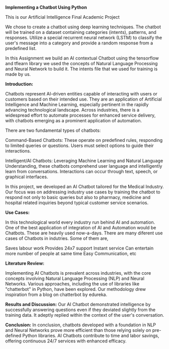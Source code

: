 **Implementing a Chatbot Using Python**

This is our Artificial Intelligence Final Academic Project

We chose to create a chatbot using deep learning techniques. The chatbot will be trained on a dataset containing categories (intents), patterns, and responses. Utilize a special recurrent neural network (LSTM) to classify the user's message into a category and provide a random response from a predefined list.

In this Assignment we build an AI contextual Chatbot using the tensorflow and tflearn library we used the concepts of Natural Language Processing and Neural Network to build it. The intents file that we used for training is made by us.

**Introduction:**

Chatbots represent AI-driven entities capable of interacting with users or customers based on their intended use. They are an application of Artificial Intelligence and Machine Learning, especially pertinent in the rapidly advancing technological landscape. Across industries, there is a widespread effort to automate processes for enhanced service delivery, with chatbots emerging as a prominent application of automation.

There are two fundamental types of chatbots:

Command-Based Chatbots: These operate on predefined rules, responding to limited queries or questions. Users must select options to guide their interactions.

Intelligent/AI Chatbots: Leveraging Machine Learning and Natural Language Understanding, these chatbots comprehend user language and intelligently learn from conversations. Interactions can occur through text, speech, or graphical interfaces.

In this project, we developed an AI Chatbot tailored for the Medical Industry. Our focus was on addressing industry use cases by training the chatbot to respond not only to basic queries but also to pharmacy, medicine and hospital related inquiries beyond typical customer service scenarios.

**Use Cases:**

In this technological world every industry run behind AI and automation. One of the best application of integration of AI and Automation would be Chatbots. These are heavily used now-a-days. There are many diferent use cases of Chatbots in indutries. Some of them are,

Saves labour work
Provides 24x7 support
Instant service
Can entertain more number of people at same time
Easy Communication, etc

**Literature Review:**

Implementing AI Chatbots is prevalent across industries, with the core concepts involving Natural Language Processing (NLP) and Neural Networks. Various approaches, including the use of libraries like "chatterbot" in Python, have been explored. Our methodology drew inspiration from a blog on chatterbot by edureka.


**Results and Discussion:**
Our AI Chatbot demonstrated intelligence by successfully answering questions even if they deviated slightly from the training data. It adeptly replied within the context of the user's conversation.

**Conclusion:**
In conclusion, chatbots developed with a foundation in NLP and Neural Networks prove more efficient than those relying solely on pre-defined Python libraries. AI Chatbots contribute to time and labor savings, offering continuous 24/7 services with enhanced efficacy.
